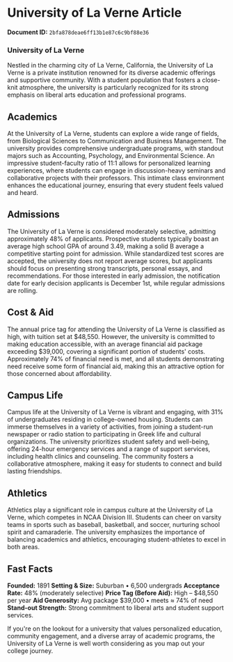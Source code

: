 # University of La Verne Article

**Document ID:** `2bfa878deae6ff13b1e87c6c9bf88e36`

### University of La Verne

Nestled in the charming city of La Verne, California, the University of La Verne is a private institution renowned for its diverse academic offerings and supportive community. With a student population that fosters a close-knit atmosphere, the university is particularly recognized for its strong emphasis on liberal arts education and professional programs.

## Academics

At the University of La Verne, students can explore a wide range of fields, from Biological Sciences to Communication and Business Management. The university provides comprehensive undergraduate programs, with standout majors such as Accounting, Psychology, and Environmental Science. An impressive student-faculty ratio of 11:1 allows for personalized learning experiences, where students can engage in discussion-heavy seminars and collaborative projects with their professors. This intimate class environment enhances the educational journey, ensuring that every student feels valued and heard.

## Admissions

The University of La Verne is considered moderately selective, admitting approximately 48% of applicants. Prospective students typically boast an average high school GPA of around 3.49, making a solid B average a competitive starting point for admission. While standardized test scores are accepted, the university does not report average scores, but applicants should focus on presenting strong transcripts, personal essays, and recommendations. For those interested in early admission, the notification date for early decision applicants is December 1st, while regular admissions are rolling.

## Cost & Aid

The annual price tag for attending the University of La Verne is classified as high, with tuition set at $48,550. However, the university is committed to making education accessible, with an average financial aid package exceeding $39,000, covering a significant portion of students' costs. Approximately 74% of financial need is met, and all students demonstrating need receive some form of financial aid, making this an attractive option for those concerned about affordability.

## Campus Life

Campus life at the University of La Verne is vibrant and engaging, with 31% of undergraduates residing in college-owned housing. Students can immerse themselves in a variety of activities, from joining a student-run newspaper or radio station to participating in Greek life and cultural organizations. The university prioritizes student safety and well-being, offering 24-hour emergency services and a range of support services, including health clinics and counseling. The community fosters a collaborative atmosphere, making it easy for students to connect and build lasting friendships.

## Athletics

Athletics play a significant role in campus culture at the University of La Verne, which competes in NCAA Division III. Students can cheer on varsity teams in sports such as baseball, basketball, and soccer, nurturing school spirit and camaraderie. The university emphasizes the importance of balancing academics and athletics, encouraging student-athletes to excel in both areas.

## Fast Facts
**Founded:** 1891
**Setting & Size:** Suburban • 6,500 undergrads
**Acceptance Rate:** 48% (moderately selective)
**Price Tag (Before Aid):** High – $48,550 per year
**Aid Generosity:** Avg package $39,000 • meets ≈ 74% of need
**Stand-out Strength:** Strong commitment to liberal arts and student support services.

If you're on the lookout for a university that values personalized education, community engagement, and a diverse array of academic programs, the University of La Verne is well worth considering as you map out your college journey.
